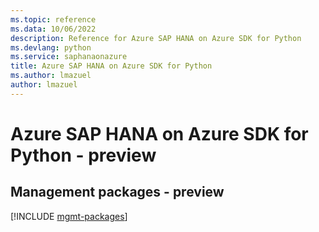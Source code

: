 ```yaml
---
ms.topic: reference
ms.data: 10/06/2022
description: Reference for Azure SAP HANA on Azure SDK for Python
ms.devlang: python
ms.service: saphanaonazure
title: Azure SAP HANA on Azure SDK for Python
ms.author: lmazuel
author: lmazuel
---
```

# Azure SAP HANA on Azure SDK for Python - preview

## Management packages - preview
[!INCLUDE [mgmt-packages](sap-hana-on-azure-mgmt-index.md)]
